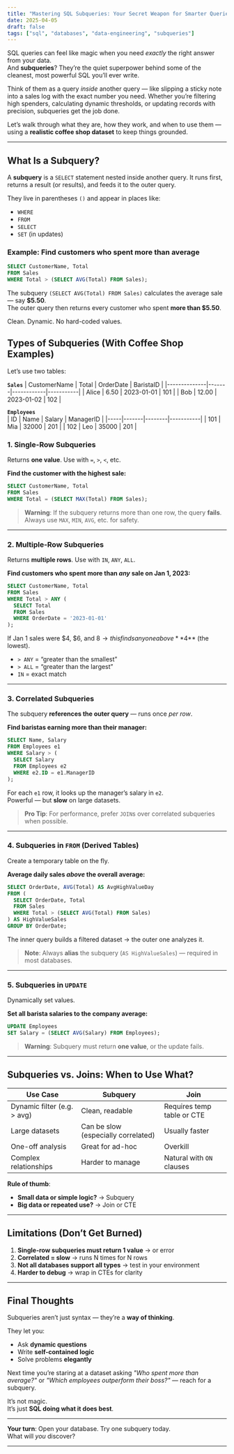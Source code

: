 ```yaml
---
title: "Mastering SQL Subqueries: Your Secret Weapon for Smarter Queries"
date: 2025-04-05
draft: false
tags: ["sql", "databases", "data-engineering", "subqueries"]
---
```


SQL queries can feel like magic when you need *exactly* the right answer from your data.  
And **subqueries**? They’re the quiet superpower behind some of the cleanest, most powerful SQL you’ll ever write.

Think of them as a query *inside* another query — like slipping a sticky note into a sales log with the exact number you need. Whether you’re filtering high spenders, calculating dynamic thresholds, or updating records with precision, subqueries get the job done.

Let’s walk through what they are, how they work, and when to use them — using a **realistic coffee shop dataset** to keep things grounded.

---

## What Is a Subquery?

A **subquery** is a `SELECT` statement nested inside another query. It runs first, returns a result (or results), and feeds it to the outer query.

They live in parentheses `()` and appear in places like:
- `WHERE`
- `FROM`
- `SELECT`
- `SET` (in updates)

### Example: Find customers who spent more than average

```sql
SELECT CustomerName, Total
FROM Sales
WHERE Total > (SELECT AVG(Total) FROM Sales);
```

The subquery `(SELECT AVG(Total) FROM Sales)` calculates the average sale — say **$5.50**.  
The outer query then returns every customer who spent **more than $5.50**.

Clean. Dynamic. No hard-coded values.


## Types of Subqueries (With Coffee Shop Examples)

Let’s use two tables:

**`Sales`** 
| CustomerName | Total | OrderDate  | BaristaID |
|--------------|-------|------------|-----------|
| Alice        | 6.50  | 2023-01-01 | 101       |
| Bob          | 12.00 | 2023-01-02 | 102       |

**`Employees`**  
| ID  | Name  | Salary | ManagerID |
|-----|-------|--------|-----------|
| 101 | Mia   | 32000  | 201       |
| 102 | Leo   | 35000  | 201       |


### 1. **Single-Row Subqueries**  
Returns **one value**. Use with `=`, `>`, `<`, etc.

**Find the customer with the highest sale:**

```sql
SELECT CustomerName, Total
FROM Sales
WHERE Total = (SELECT MAX(Total) FROM Sales);
```

> **Warning**: If the subquery returns more than one row, the query **fails**. Always use `MAX`, `MIN`, `AVG`, etc. for safety.

---

### 2. **Multiple-Row Subqueries**  
Returns **multiple rows**. Use with `IN`, `ANY`, `ALL`.

**Find customers who spent more than *any* sale on Jan 1, 2023:**

```sql
SELECT CustomerName, Total
FROM Sales
WHERE Total > ANY (
  SELECT Total 
  FROM Sales 
  WHERE OrderDate = '2023-01-01'
);
```

If Jan 1 sales were $4, $6, and $8 → this finds anyone above **$4** (the lowest).

- `> ANY` = “greater than the smallest”
- `> ALL` = “greater than the largest”
- `IN` = exact match

---

### 3. **Correlated Subqueries**  
The subquery **references the outer query** — runs once *per row*.

**Find baristas earning more than their manager:**

```sql
SELECT Name, Salary
FROM Employees e1
WHERE Salary > (
  SELECT Salary 
  FROM Employees e2 
  WHERE e2.ID = e1.ManagerID
);
```
For each `e1` row, it looks up the manager’s salary in `e2`.  
Powerful — but **slow** on large datasets.

> **Pro Tip**: For performance, prefer `JOIN`s over correlated subqueries when possible.

---

### 4. **Subqueries in `FROM` (Derived Tables)**

Create a temporary table on the fly.

**Average daily sales *above* the overall average:**

```sql
SELECT OrderDate, AVG(Total) AS AvgHighValueDay
FROM (
  SELECT OrderDate, Total 
  FROM Sales 
  WHERE Total > (SELECT AVG(Total) FROM Sales)
) AS HighValueSales
GROUP BY OrderDate;
```
The inner query builds a filtered dataset → the outer one analyzes it.

> **Note**: Always **alias** the subquery (`AS HighValueSales`) — required in most databases.

---

### 5. **Subqueries in `UPDATE`**

Dynamically set values.

**Set all barista salaries to the company average:**

```sql
UPDATE Employees
SET Salary = (SELECT AVG(Salary) FROM Employees);
```

> **Warning**: Subquery must return **one value**, or the update fails.

---

## Subqueries vs. Joins: When to Use What?

| Use Case                     | Subquery                            | Join                                 |
|------------------------------|-------------------------------------|--------------------------------------|
| Dynamic filter (e.g. > avg)  | Clean, readable                     | Requires temp table or CTE           |
| Large datasets               | Can be slow (especially correlated) | Usually faster                       |
| One-off analysis             | Great for ad-hoc                    | Overkill                             |
| Complex relationships        | Harder to manage                    | Natural with `ON` clauses            |

**Rule of thumb**:  
- **Small data or simple logic?** → Subquery  
- **Big data or repeated use?** → Join or CTE

---

## Limitations (Don’t Get Burned)

1. **Single-row subqueries must return 1 value** → or error  
2. **Correlated = slow** → runs N times for N rows  
3. **Not all databases support all types** → test in your environment  
4. **Harder to debug** → wrap in CTEs for clarity

---

## Final Thoughts

Subqueries aren’t just syntax — they’re a **way of thinking**.

They let you:
- Ask **dynamic questions**
- Write **self-contained logic**
- Solve problems **elegantly**

Next time you’re staring at a dataset asking *"Who spent more than average?"* or *"Which employees outperform their boss?"* — reach for a subquery.

It’s not magic.  
It’s just **SQL doing what it does best**.

---

**Your turn**: Open your database. Try one subquery today.  
What will *you* discover?

---